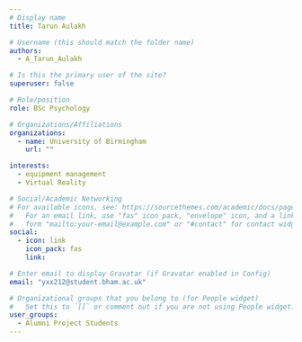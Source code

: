 ```yaml
---
# Display name
title: Tarun Aulakh

# Username (this should match the folder name)
authors:
  - A_Tarun_Aulakh

# Is this the primary user of the site?
superuser: false

# Role/position
role: BSc Psychology

# Organizations/Affiliations
organizations:
  - name: University of Birmingham
    url: ""

interests:
  - equipment management
  - Virtual Reality

# Social/Academic Networking
# For available icons, see: https://sourcethemes.com/academic/docs/page-builder/#icons
#   For an email link, use "fas" icon pack, "envelope" icon, and a link in the
#   form "mailto:your-email@example.com" or "#contact" for contact widget.
social:
  - icon: link
    icon_pack: fas
    link:

# Enter email to display Gravatar (if Gravatar enabled in Config)
email: "yxx212@student.bham.ac.uk"

# Organizational groups that you belong to (for People widget)
#   Set this to `[]` or comment out if you are not using People widget.
user_groups:
  - Alumni Project Students
---
```



